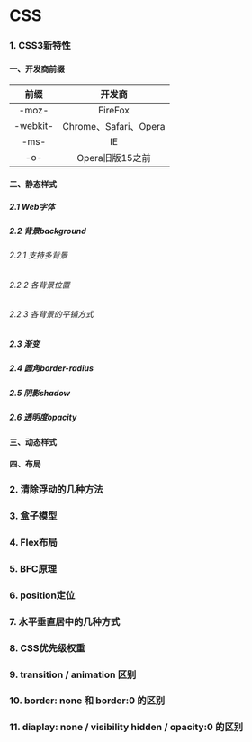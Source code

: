 # CSS

### 1. **CSS3新特性**

#### 一、开发商前缀

|   前缀   |        开发商         |
| :------: | :-------------------: |
|  -moz-   |        FireFox        |
| -webkit- | Chrome、Safari、Opera |
|   -ms-   |          IE           |
|   -o-    |    Opera旧版15之前    |



#### 二、静态样式

##### 		2.1 Web字体

##### 		2.2 背景background

###### 				2.2.1 支持多背景

###### 				2.2.2 各背景位置

###### 				2.2.3 各背景的平铺方式

##### 		2.3 渐变

##### 		2.4 圆角border-radius

##### 		2.5 阴影shadow

##### 		2.6 透明度opacity

#### 三、动态样式

#### 四、布局

### 2.  **清除浮动的几种方法**

### 3. **盒子模型**

### 4. **Flex布局**

### 5. **BFC原理**

### 6. **position定位**

### 7. **水平垂直居中的几种方式**

### 8. **CSS优先级权重**

### 9. **transition / animation 区别**

### 10. **border: none 和 border:0 的区别**

### 11. **diaplay: none / visibility   hidden / opacity:0 的区别**

